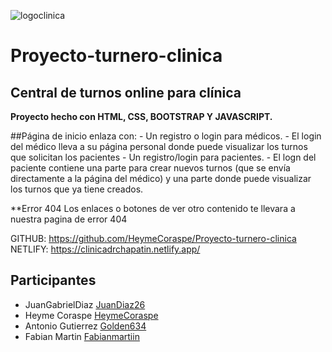 ![logoclinica](https://github.com/HeymeCoraspe/Proyecto-turnero-clinica/assets/115550175/b48e36a9-dc1f-4496-9f71-40a4069f4f08)
# Proyecto-turnero-clinica

## Central de turnos online para clínica

**Proyecto hecho con HTML, CSS, BOOTSTRAP Y JAVASCRIPT.**

##Página de inicio enlaza con:
    - Un registro o login para médicos.
    - El login del médico lleva a su página personal donde puede visualizar los turnos que solicitan los pacientes
    - Un registro/login para pacientes.
    - El logn del paciente contiene una parte para crear nuevos turnos (que se envía directamente a la página del médico) y una parte           donde puede visualizar los turnos que ya tiene creados.
    
**Error 404
Los enlaces o botones de ver otro contenido te llevara a nuestra pagina de error 404


GITHUB: https://github.com/HeymeCoraspe/Proyecto-turnero-clinica
NETLIFY: https://clinicadrchapatin.netlify.app/

## Participantes
- JuanGabrielDiaz [JuanDiaz26](https://github.com/JuanDiaz26) 
- Heyme Coraspe [HeymeCoraspe](https://github.com/HeymeCoraspe) 
- Antonio Gutierrez [Golden634](https://github.com/Antonio-gutierrezz)
- Fabian Martin [Fabianmartiin](https://github.com/Fabianmartiin)
